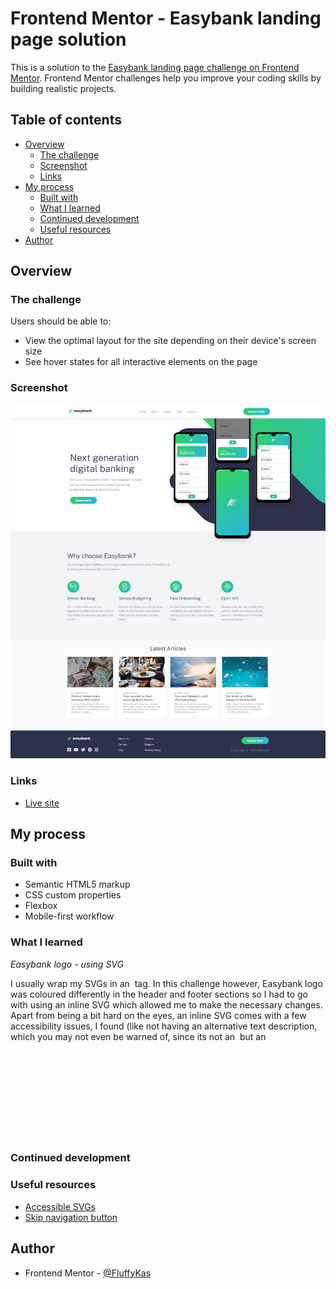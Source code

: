 # Frontend Mentor - Easybank landing page solution

This is a solution to the [Easybank landing page challenge on Frontend Mentor](https://www.frontendmentor.io/challenges/easybank-landing-page-WaUhkoDN). Frontend Mentor challenges help you improve your coding skills by building realistic projects. 

## Table of contents

- [Overview](#overview)
  - [The challenge](#the-challenge)
  - [Screenshot](#screenshot)
  - [Links](#links)
- [My process](#my-process)
  - [Built with](#built-with)
  - [What I learned](#what-i-learned)
  - [Continued development](#continued-development)
  - [Useful resources](#useful-resources)
- [Author](#author)

## Overview

### The challenge

Users should be able to:

- View the optimal layout for the site depending on their device's screen size
- See hover states for all interactive elements on the page

### Screenshot

![](screenshots/easybank-page-desktop.png)

### Links

- [Live site](https://fluffykas.github.io/easybank-landing-page/)

## My process

### Built with

- Semantic HTML5 markup
- CSS custom properties
- Flexbox
- Mobile-first workflow

### What I learned

*Easybank logo - using SVG*

I usually wrap my SVGs in an <img> tag. In this challenge however, Easybank logo was coloured differently in the header and footer sections so I had to go with using an inline SVG which allowed me to make the necessary changes. Apart from being a bit hard on the eyes, an inline SVG comes with a few accessibility issues, I found (like not having an alternative text description, which you may not even be warned of, since its not an <img> but an <svg>). I followed CSS-Trick's article on the topic (link in resources) and added a role="img" and an aria-labelledby that points to the title and description that provides an alternative text. I suppose, this wasn't hugely important in a case of a logo (perhaps I could've just hidden it, as there was another logo in the header already), but it was a good opportunity to learn about accessible SVGs. ^^



### Continued development

### Useful resources

- [Accessible SVGs](https://css-tricks.com/accessible-svgs/) 
- [Skip navigation button](https://www.youtube.com/watch?v=jDDaOFr9nqQ) 

## Author

- Frontend Mentor - [@FluffyKas](https://www.frontendmentor.io/profile/FluffyKas)